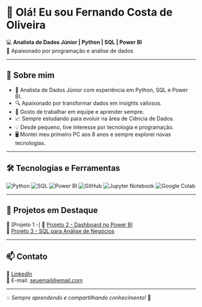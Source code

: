 # 👋 Olá! Eu sou Fernando Costa de Oliveira

💻 **Analista de Dados Júnior | Python | SQL | Power BI**  
🚀 Apaixonado por programação e análise de dados

---

## 📌 Sobre mim

- 🎯 Analista de Dados Júnior com experiência em Python, SQL e Power BI.
- 🔍 Apaixonado por transformar dados em insights valiosos.
- 🤝 Gosto de trabalhar em equipe e aprender sempre.
- 📈 Sempre estudando para evoluir na área de Ciência de Dados.
- 💡 Desde pequeno, tive interesse por tecnologia e programação.
- 🖥️ Montei meu primeiro PC aos 8 anos e sempre explorei novas tecnologias.

---

## 🛠️ Tecnologias e Ferramentas

![Python](https://img.shields.io/badge/-Python-3776AB?style=flat-square&logo=Python&logoColor=white)
![SQL](https://img.shields.io/badge/-SQL-4479A1?style=flat-square&logo=MySQL&logoColor=white)
![Power BI](https://img.shields.io/badge/-Power%20BI-F2C811?style=flat-square&logo=Power%20BI&logoColor=black)
![GitHub](https://img.shields.io/badge/-GitHub-181717?style=flat-square&logo=GitHub&logoColor=white)
![Jupyter Notebook](https://img.shields.io/badge/-Jupyter-FA8800?style=flat-square&logo=Jupyter&logoColor=white)
![Google Colab](https://img.shields.io/badge/-Google%20Colab-F9AB00?style=flat-square&logo=Google%20Colab&logoColor=white)

---

## 🚀 Projetos em Destaque

🔹 [Projeto 1 -] 
🔹 [Projeto 2 - Dashboard no Power BI](https://github.com/FernandoOliver2610/Projeto02.git)  
🔹 [Projeto 3 - SQL para Análise de Negócios](#)

---

## 📫 Contato

🔗 [LinkedIn](https://www.linkedin.com/in/fernando-costa-de-oliveira-97b124348)  
📧 E-mail: seuemail@email.com

---

💡 *Sempre aprendendo e compartilhando conhecimento!* 🚀
